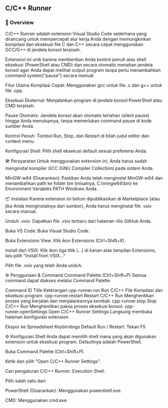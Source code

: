 ## C/C++ Runner
### 🚀 Overview
C/C++ Runner adalah extension Visual Studio Code sederhana yang dirancang untuk mempercepat alur kerja Anda dengan memungkinkan kompilasi dan eksekusi file C dan C++ secara cepat menggunakan GCC/G++ di jendela konsol terpisah.

Extension ini unik karena memberikan Anda kontrol penuh atas shell eksekusi (PowerShell atau CMD) dan secara otomatis menahan jendela konsol agar Anda dapat melihat output program tanpa perlu menambahkan command system("pause") secara manual.

Fitur Utama
Kompilasi Cepat: Menggunakan gcc untuk file .c dan g++ untuk file .cpp.

Eksekusi Eksternal: Menjalankan program di jendela konsol PowerShell atau CMD terpisah.

Pause Otomatis: Jendela konsol akan otomatis tertahan (silent pause) hingga Anda menutupnya, tanpa memerlukan command pause di kode sumber Anda.

Kontrol Penuh: Tombol Run, Stop, dan Restart di bilah judul editor dan context menu.

Konfigurasi Shell: Pilih shell eksekusi default sesuai preferensi Anda.

🛠️ Persyaratan
Untuk menggunakan extension ini, Anda harus sudah menginstal kompiler GCC (GNU Compiler Collection) pada sistem Anda.

MinGW-w64 (Disarankan): Pastikan Anda telah menginstal MinGW-w64 dan menambahkan path ke folder bin (misalnya, C:\mingw64\bin) ke Environment Variables PATH Windows Anda.

📦 Instalasi
Karena extension ini belum dipublikasikan di Marketplace (atau jika Anda menginstalnya dari sumber), Anda harus menginstal file .vsix secara manual.

Unduh .vsix: Dapatkan file .vsix terbaru dari halaman rilis GitHub Anda.

Buka VS Code: Buka Visual Studio Code.

Buka Extensions View: Klik ikon Extensions (Ctrl+Shift+X).

Install dari VSIX: Klik ikon tiga titik (...) di kanan atas tampilan Extensions, lalu pilih "Install from VSIX..."

Pilih file .vsix yang telah Anda unduh.

⚙️ Penggunaan & Command
Command Palette (Ctrl+Shift+P)
Semua command dapat diakses melalui Command Palette.

Command ID	Title	Keterangan
cpp-runner.run	Run C/C++ File	Kompilasi dan eksekusi program.
cpp-runner.restart	Restart C/C++ Run	Menghentikan proses yang berjalan dan menjalankannya kembali.
cpp-runner.stop	Stop C/C++ Run	Menghentikan paksa proses eksekusi konsol.
cpp-runner.openSettings	Open C/C++ Runner Settings	Langsung membuka halaman konfigurasi extension.

Ekspor ke Spreadsheet
Keybindings Default
Run / Restart: Tekan F5

⚙️ Konfigurasi Shell
Anda dapat memilih shell mana yang akan digunakan extension untuk eksekusi program. Defaultnya adalah PowerShell.

Buka Command Palette (Ctrl+Shift+P).

Ketik dan pilih "Open C/C++ Runner Settings".

Cari pengaturan C/C++ Runner: Execution Shell.

Pilih salah satu dari:

PowerShell (Disarankan): Menggunakan powershell.exe.

CMD: Menggunakan cmd.exe